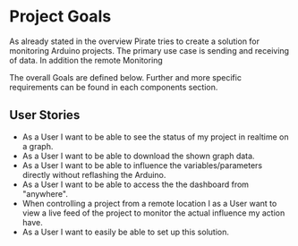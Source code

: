 # Project Goals

As already stated in the overview Pirate tries to create a solution for monitoring Arduino projects.
The primary use case is sending and receiving of data. In addition the remote Monitoring 

The overall Goals are defined below. Further and more specific requirements can be found in each components section.

## User Stories
* As a User I want to be able to see the status of my project in realtime on a graph.
* As a User I want to be able to download the shown graph data.
* As a User I want to be able to influence the variables/parameters directly without reflashing the Arduino.
* As a User I want to be able to access the the dashboard from "anywhere".
* When controlling a project from a remote location I as a User want to view a live feed of the project to monitor the actual influence my action have.
* As a User I want to easily be able to set up this solution.



<!-- perhaps a "solutions" section where links to how we solved the problems are linked? -->
